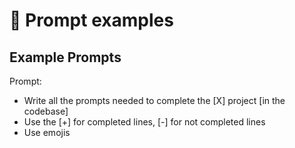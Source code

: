# 💬 Prompt examples

## Example Prompts


Prompt:
- Write all the prompts needed to complete the [X] project [in the codebase]
- Use the [+] for completed lines, [-] for not completed lines
- Use emojis
